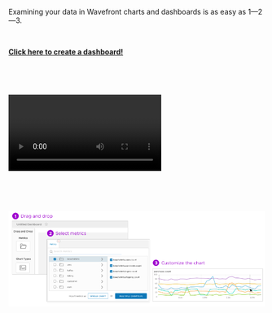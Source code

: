 <div class="container-fluid">
<div class="col-sm-12 col-md-6">

<p>Examining your data in Wavefront charts and dashboards is as easy as 1&mdash;2&mdash;3.</p>
<p>&nbsp;</p>
<a href="../dashboards/untitled-dashboard/create"><strong>Click here to create a dashboard!</strong> </a>
<p>&nbsp;</p>
<p>&nbsp;</p>
<video controls width="300">
    <source src="https://bcove.video/2WxBJoe"
            type="video/mp4">
    Sorry, your browser doesn't support embedded videos.
</video>
<p>&nbsp;</p>
<p>&nbsp;</p>
<img src="images/dashboards_charts.png"></img>
&nbsp;
</div>
</div>
